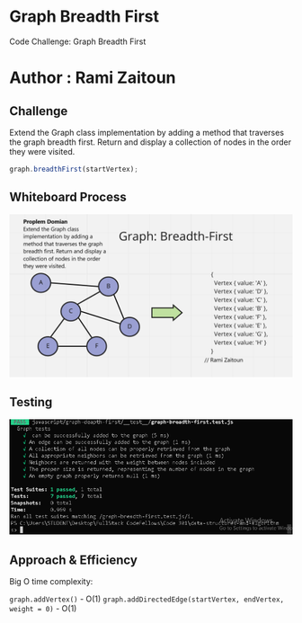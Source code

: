 # Graph Breadth First

Code Challenge: Graph Breadth First

# Author : Rami Zaitoun

## Challenge

Extend the Graph class implementation by adding a method that traverses the graph breadth first. Return and display a collection of nodes in the order they were visited.

```javascript
graph.breadthFirst(startVertex);
```

## Whiteboard Process

![graph-breadth-first](./graph-breadth-first.png)

## Testing 

![Testing](./graph-depth-first.PNG)

## Approach & Efficiency

Big O time complexity:

`graph.addVertex()` - O(1)
`graph.addDirectedEdge(startVertex, endVertex, weight = 0)` - O(1)


